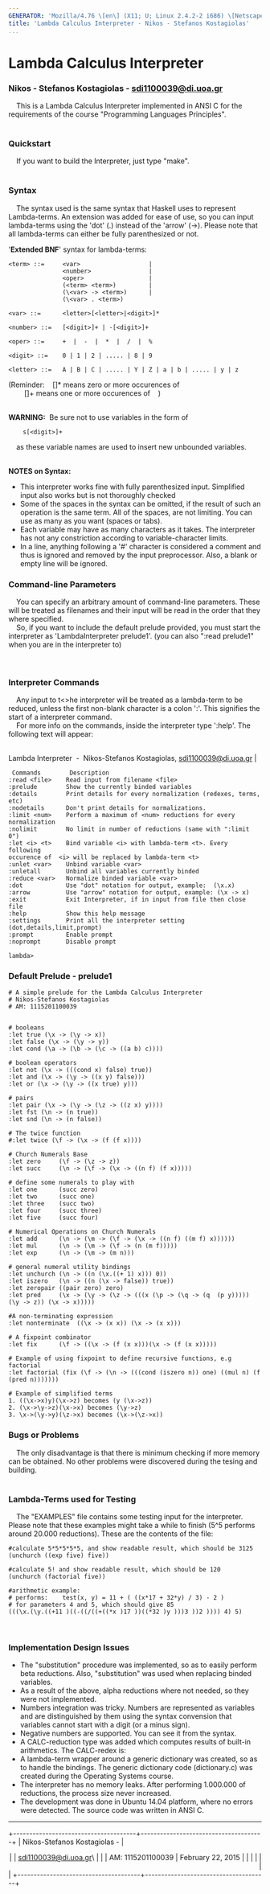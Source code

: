 ```yaml
---
GENERATOR: 'Mozilla/4.76 \[en\] (X11; U; Linux 2.4.2-2 i686) \[Netscape\]'
title: 'Lambda Calculus Interpreter - Nikos - Stefanos Kostagiolas'
...
```


Lambda Calculus Interpreter
===========================

### Nikos - Stefanos Kostagiolas - <sdi1100039@di.uoa.gr>

    This is a Lambda Calculus Interpreter implemented in ANSI C for the
requirements of the course "Programming Languages Principles".\
 

### Quickstart

    If you want to build the Interpreter, just type "make".\
 

### Syntax

    The syntax used is the same syntax that Haskell uses to represent
Lambda-terms. An extension was added for ease of use, so you can input
lambda-terms using the 'dot' (.) instead of the 'arrow' (-&gt;). Please
note that all lambda-terms can either be fully parenthesized or not.

'**Extended BNF**' syntax for lambda-terms:

    <term> ::=     <var>                   |
                   <number>                |
                   <oper>                  |
                   (<term> <term>)         |
                   (\<var> -> <term>)      |
                   (\<var> . <term>)

    <var> ::=      <letter>[<letter>|<digit>]*

    <number> ::=   [<digit>]+ | -[<digit>]+

    <oper> ::=     +  |  -  |  *  |  /  |  %

    <digit> ::=    0 | 1 | 2 | ..... | 8 | 9

    <letter> ::=   A | B | C | ..... | Y | Z | a | b | ..... | y | z

(Reminder:    \[\]\* means zero or more occurences of\
        \[\]+ means one or more occurences of    )\
 

**WARNING:**  Be sure not to use variables in the form of

        s[<digit>]+

    as these variable names are used to insert new unbounded variables.\
 

**NOTES on Syntax:**

-   This interpreter works fine with fully parenthesized input.
    Simplified input also works but is not thoroughly checked
-   Some of the spaces in the syntax can be omitted, if the result of
    such an operation is the same term. All of the spaces, are
    not limiting. You can use as many as you want (spaces or tabs).
-   Each variable may have as many characters as it takes. The
    interpreter has not any constriction according to
    variable-character limits.
-   In a line, anything following a '\#' character is considered a
    comment and thus is ignored and removed by the input preprocessor.
    Also, a blank or empty line will be ignored.

### 

### Command-line Parameters

    You can specify an arbitrary amount of command-line parameters.
These will be treated as filenames and their input will be read in the
order that they where specified.\
    So, if you want to include the default prelude provided, you must
start the interpreter as 'LambdaInterpreter prelude1'. (you can also
":read prelude1" when you are in the interpreter to)\
 \
 

### Interpreter Commands

    Any input to t&lt;&gt;he interpreter will be treated as a
lambda-term to be reduced, unless the first non-blank character is a
colon ':'. This signifies the start of a interpreter command.\
    For more info on the commands, inside the interpreter type ':help'.
The following text will appear:\
 


Lambda Interpreter  -  Nikos-Stefanos Kostagiolas, sdi1100039@di.uoa.gr                                                                      |

     Commands        Description                                         
    :read <file>    Read input from filename <file>
    :prelude        Show the currently binded variables
    :details        Print details for every normalization (redexes, terms, etc)
    :nodetails      Don't print details for normalizations.
    :limit <num>    Perform a maximum of <num> reductions for every normalization
    :nolimit        No limit in number of reductions (same with ":limit 0")
    :let <i> <t>    Bind variable <i> with lambda-term <t>. Every following
    occurence of  <i> will be replaced by lambda-term <t>                                                                  
    :unlet <var>    Unbind variable <var>      
    :unletall       Unbind all variables currently binded                
    :reduce <var>   Normalize binded variable <var>
    :dot            Use "dot" notation for output, example:  (\x.x)
    :arrow          Use "arrow" notation for output, example: (\x -> x)
    :exit           Exit Interpreter, if in input from file then close file
    :help           Show this help message
    :settings       Print all the interpreter setting (dot,details,limit,prompt)  
    :prompt         Enable prompt
    :noprompt       Disable prompt
    
    lambda>

### 

### Default Prelude - prelude1

    # A simple prelude for the Lambda Calculus Interpreter
    # Nikos-Stefanos Kostagiolas
    # AM: 1115201100039


    # booleans
    :let true (\x -> (\y -> x))
    :let false (\x -> (\y -> y))
    :let cond (\a -> (\b -> (\c -> ((a b) c))))

    # boolean operators
    :let not (\x -> (((cond x) false) true))
    :let and (\x -> (\y -> ((x y) false)))
    :let or (\x -> (\y -> ((x true) y)))

    # pairs
    :let pair (\x -> (\y -> (\z -> ((z x) y))))
    :let fst (\n -> (n true))
    :let snd (\n -> (n false))

    # The twice function
    #:let twice (\f -> (\x -> (f (f x))))

    # Church Numerals Base
    :let zero     (\f -> (\z -> z))
    :let succ     (\n -> (\f -> (\x -> ((n f) (f x)))))

    # define some numerals to play with
    :let one      (succ zero)
    :let two      (succ one)
    :let three    (succ two)
    :let four     (succ three)
    :let five     (succ four)

    # Numerical Operations on Church Numerals
    :let add      (\n -> (\m -> (\f -> (\x -> ((n f) ((m f) x))))))
    :let mul      (\n -> (\m -> (\f -> (n (m f)))))
    :let exp      (\n -> (\m -> (m n)))

    # general numeral utility bindings
    :let unchurch (\n -> ((n (\x.((+ 1) x))) 0))
    :let iszero   (\n -> ((n (\x -> false)) true))
    :let zeropair ((pair zero) zero)
    :let pred     (\x -> (\y -> (\z -> (((x (\p -> (\q -> (q  (p y))))) (\y -> z)) (\x -> x)))))

    #A non-terminating expression
    :let nonterminate  ((\x -> (x x)) (\x -> (x x)))

    # A fixpoint combinator
    :let fix      (\f -> ((\x -> (f (x x)))(\x -> (f (x x)))))

    # Example of using fixpoint to define recursive functions, e.g factorial
    :let factorial (fix (\f -> (\n -> (((cond (iszero n)) one) ((mul n) (f (pred n)))))))

    # Example of simplified terms
    1. ((\x->x)y)(\x->z) becomes (y (\x->z))
    2. (\x->\y->z)(\x->x) becomes (\y->z)
    3. \x->(\y->y)(\z->x) becomes (\x->(\z->x))

### Bugs or Problems

    The only disadvantage is that there is minimum checking if more
memory can be obtained. No other problems were discovered during the
tesing and building.\
 

### Lambda-Terms used for Testing

    The "EXAMPLES" file contains some testing input for the interpreter.
Please note that these examples might take a while to finish (5\^5
performs around 20.000 reductions). These are the contents of the file:

    #calculate 5*5*5*5*5, and show readable result, which should be 3125
    (unchurch ((exp five) five))

    #calculate 5! and show readable result, which should be 120
    (unchurch (factorial five))

    #arithmetic example:
    # performs:    test(x, y) = 11 + ( ((x*17 + 32*y) / 3) - 2 )
    # for parameters 4 and 5, which should give 85
    (((\x.(\y.((+11 )((-((/((+((*x )17 ))((*32 )y )))3 ))2 )))) 4) 5)

 

### Implementation Design Issues

-   The "substitution" procedure was implemented, so as to easily
    perform beta reductions. Also, "substitution" was used when
    replacing binded variables.
-   As a result of the above, alpha reductions where not needed, so they
    were not implemented.
-   Numbers integration was tricky. Numbers are represented as variables
    and are distinguished by them using the syntax convension that
    variables cannot start with a digit (or a minus sign).
-   Negative numbers are supported. You can see it from the syntax.
-   A CALC-reduction type was added which computes results of built-in
    arithmetics. The CALC-redex is:
-   A lambda-term wrapper around a generic dictionary was created, so as
    to handle the bindings. The generic dictionary code (dictionary.c)
    was created during the Operating Systems course.
-   The interpreter has no memory leaks. After performing 1.000.000 of
    reductions, the process size never increased.
-   The development was done in Ubuntu 14.04 platform, where no errors
    were detected. The source code was written in ANSI C.

------------------------------------------------------------------------

+--------------------------------------+--------------------------------------+
| Nikos-Stefanos Kostagiolas -         | <div align="right">                  |
| <sdi1100039@di.uoa.gr>\              |                                      |
| AM: 1115201100039                    | February 22, 2015                    |
|                                      |                                      |
|                                      | </div>                               |
+--------------------------------------+--------------------------------------+
